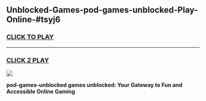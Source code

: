 
## Unblocked-Games-pod-games-unblocked-Play-Online-#tsyj6
<h3>
<a href="https://premium.freeplayer.one?title=pod-games-unblocked&ref=24F">CLICK TO PLAY</a></h3>
<hr>

<h3>
<a href="https://premium.freeplayer.one?title=pod-games-unblocked&ref=24F">CLICK 2 PLAY</a>
  
</h3>

<a href="https://premium.freeplayer.one?title=pod-games-unblocked&ref=24F/"><img src="https://clearcache.store/games.png"></a>


**pod-games-unblocked games unblocked: Your Gateway to Fun and Accessible Online Gaming**
